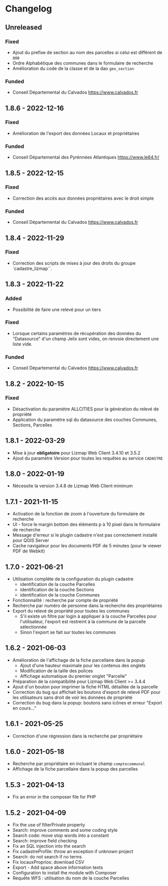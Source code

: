 # Changelog

## Unreleased

### Fixed

* Ajout du prefixe de section au nom des parcelles si celui est différent de `000`
* Ordre Alphabétique des communes dans le formulaire de recherche
* Amélioration du code de la classe et de la dao `geo_section`

### Funded

* Conseil Départemental du Calvados https://www.calvados.fr

## 1.8.6 - 2022-12-16

### Fixed

* Amélioration de l'export des données Locaux et propriétaires

### Funded

* Conseil Départemental des Pyrénnées Atlantiques https://www.le64.fr/

## 1.8.5 - 2022-12-15

### Fixed

* Correction des accès aux données propriétaires avec le droit simple

### Funded

* Conseil Départemental du Calvados https://www.calvados.fr

## 1.8.4 - 2022-11-29

### Fixed

* Correction des scripts de mises à jour des droits du groupe `cadastre_lizmap``.

## 1.8.3 - 2022-11-22

### Added

* Possibilité de faire une relevé pour un tiers

### Fixed

* Lorsque certains paramètres de récupération des données du "Datasource" d'un champ Jelix sont vides, on renvoie directement une liste vide.

### Funded

* Conseil Départemental du Calvados https://www.calvados.fr

## 1.8.2 - 2022-10-15

### Fixed

* Désactivation du paramètre ALLCITIES pour la génération du relevé de propriété
* Application du paramètre sql du datasource des couches Communes, Sections, Parcelles

## 1.8.1 - 2022-03-29

* Mise à jour **obligatoire** pour Lizmap Web Client 3.4.10 et 3.5.2
* Ajout du paramètre Version pour toutes les requêtes au service `CADASTRE`

## 1.8.0 - 2022-01-19

* Nécessite la version 3.4.8 de Lizmap Web Client minimum

## 1.7.1 - 2021-11-15

* Activation de la fonction de zoom à l'ouverture du formulaire de recherche
* UI - force le margin bottom des éléments p à 10 pixel dans le formulaire de recherche
* Message d'erreur si le plugin cadastre n'est pas correctement installé pour QGIS Server
* Cache navigateur pour les documents PDF de 5 minutes (pour le viewer PDF de Webkit)

## 1.7.0 - 2021-06-21

* Utilisation complète de la configuration du plugin cadastre
  - identification de la couche Parcelles
  - identification de la couche Sections
  - identification de la couche Communes
* Fonctionnalité : recherche par compte de propriété
* Recherche par numéro de personne dans la recherche des propriétaires
* Export du relevé de propriété pour toutes les communes
  - S'il existe un filtre par login à appliquer à la couche Parcelles pour l'utilisateur, l'export est restreint à la commune de la parcelle sélectionnée
  - Sinon l'export se fait sur toutes les communes

## 1.6.2 - 2021-06-03

* Amélioration de l'affichage de la fiche parcellaire dans la popup
  - Ajout d'une hauteur maximale pour les contenus des onglets
  - Modification de la taille des polices
  - Affichage automatique du premier onglet "Parcelle"
* Préparation de la compatibilité pour Lizmap Web Client >= 3.4.4
* Ajout d'un bouton pour imprimer la fiche HTML détaillée de la parcelle
* Correction du bug qui affichait les boutons d'export de relevé PDF pour les utilisateurs sans droit de voir les données de propriété
* Correction du bug dans la popup: boutons sans icônes et erreur "Export en cours..."

## 1.6.1 - 2021-05-25

* Correction d'une régression dans la recherche par propriétaire

## 1.6.0 - 2021-05-18

* Recherche par propriétaire en incluant le champ `comptecommunal`
* Affichage de la fiche parcellaire dans la popup des parcelles

## 1.5.3 - 2021-04-13

* Fix an error in the composer file for PHP

## 1.5.2 - 2021-04-09

* Fix the use of filterPrivate property
* Search: improve comments and some coding style
* Search code: move stop words into a constant
* Search: improve field checking
* Fix an SQL injection into the search
* Fix cadastreProfile: throw an exception if unknown project
* Search: do not search if no terms
* Fix locauxProprios: download CSV
* Export - Add space above information texts
* Configuration to install the module with Composer
* Requête WFS : utilisation du nom de la couche Parcelles
